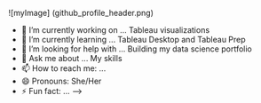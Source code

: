 ![myImage] (github_profile_header.png)


- 🔭 I’m currently working on ... Tableau visualizations
- 🌱 I’m currently learning ... Tableau Desktop and Tableau Prep
- 🤔 I’m looking for help with ... Building my data science portfolio
- 💬 Ask me about ... My skills
- 📫 How to reach me: ...
- 😄 Pronouns: She/Her
- ⚡ Fun fact: ...
-->

